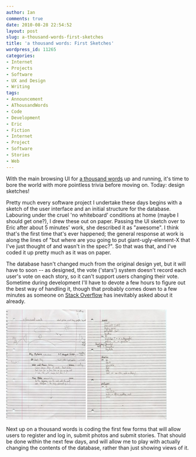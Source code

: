 ```yaml
---
author: Ian
comments: true
date: 2010-08-28 22:54:52
layout: post
slug: a-thousand-words-first-sketches
title: 'a thousand words: First Sketches'
wordpress_id: 11265
categories:
- Internet
- Projects
- Software
- UX and Design
- Writing
tags:
- Announcement
- AThousandWords
- Code
- Development
- Eric
- Fiction
- Internet
- Project
- Software
- Stories
- Web
---
```


With the main browsing UI for [a thousand words](http://athousandwords.org.uk) up and running, it's time to bore the world with more pointless trivia before moving on.  Today: design sketches!

Pretty much every software project I undertake these days begins with a sketch of the user interface and an initial structure for the database.  Labouring under the cruel 'no whiteboard' conditions at home (maybe I should get one?), I drew these out on paper.  Passing the UI sketch over to Eric after about 5 minutes' work, she described it as "awesome".  I think that's the first time that's ever happened; the general response at work is along the lines of "but where are you going to put giant-ugly-element-X that I've just thought of and wasn't in the spec?".  So that was that, and I've coded it up pretty much as it was on paper.

The database hasn't changed much from the original design yet, but it will have to soon -- as designed, the vote ('stars') system doesn't record each user's vote on each story, so it can't support users changing their vote.  Sometime during development I'll have to devote a few hours to figure out the best way of handling it, though that probably comes down to a few minutes as someone on [Stack Overflow](http://www.stackoverflow.com) has inevitably asked about it already.

[![a thousand words UI Sketch](/img/blog/2010/08/1kw-mainui-217x300.jpg)](/blog/2010/08/1kw-mainui.jpg)
[![a thousand words Database Design](/img/blog/2010/08/1kw-db-217x300.jpg)](/blog/2010/08/1kw-db.jpg)

Next up on a thousand words is coding the first few forms that will allow users to register and log in, submit photos and submit stories.  That should be done within the next few days, and will allow me to play with actually changing the contents of the database, rather than just showing views of it.
